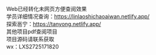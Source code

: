 Web已经转化未网页方便查阅效果
<br>
学员详细情况查询：https://linlaoshichaoaiwan.netlify.app/
<br>
探索邕宁：https://tanyong.netlify.app/
<br>
其他项目pdf查阅项目
<br>
项目源码请联系获取
<br>
wx：LXS2725171820
